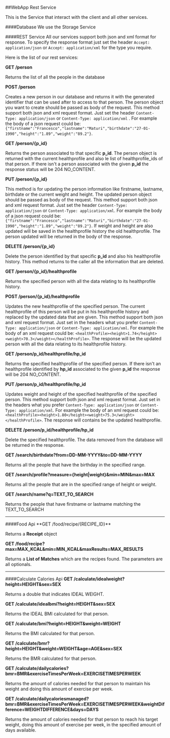 ##WebApp Rest Service

This is the Service that interact with the client and all other services.

<!--Hibernate Configuration:
----------------
The database used is in `database/mydb.db`, we need to configure hibernate to find it: please go to 
`src/main/resources/hibernate.cfg.xml` file and at connection url property type the following:

* For Mac users: `jdbc:sqlite:database/mydb.db`
* For Unix users: `jdbc:sqlite:<your_directory>/<path_to_this_project>/database/mydb.db`-->

####Database
We use the Storage Service
<!--The database used is sqlite, it contains all ice hockey 
people from Ontario present in [dbpedia.org](http://dbpedia.org/About).

To fetch and parse data from dbpedia it was used [Apache Jena](http://jena.apache.org/): a free and open source Java framework for building Semantic Web and Linked Data applications. -->

####REST Service
All our services support both json and xml format for response. 
To specify the response format just set the header `Accept: application/json` or `Accept: application/xml` for the type you require.

Here is the list of our rest services:

**GET  /person**

Returns the list of all the people in the database 

**POST  /person**

Creates a new person in our database and returns it with the generated identifier that can be used after to access to that person. The person object you want to create should be passed as body of the request. This method support both json and xml request format. Just set the header `Content-Type: application/json` or `Content-Type: application/xml` . For example the body of a json request could be: `{"firstname":"Francesco","lastname":"Maturi","birthdate":"27-01-1990","height":"1.89","weight":"89.2"}`.

**GET  /person/{p_id}**

Returns the person associated to that specific **p_id**. The person object is returned with the current healthprofile and also le list of healthprofile_ids of that person. If there isn't a person associated with the given **p_id** the response status will be 204 NO_CONTENT.

**PUT  /person/{p_id}**

This method is for updating the person information like firstname, lastname, birthdate or the current weight and height. The updated person object should be passed as body of the request. This method support both json and xml request format. Just set the header `Content-Type: application/json` or `Content-Type: application/xml`. For example the body of a json request could be: `{"firstname":"Francesco","lastname":"Maturi","birthdate":"27-01-1990","height":"1.89","weight":"89.2"}`. If weight and height are also updated will be saved in the healthprofile history the old healthprofile. The person updated will be returned in the body of the response.

**DELETE  /person/{p_id}**

Delete the person identified by that specific **p_id** and also his healthprofile history. This method returns to the caller all the information that are deleted.

**GET  /person/{p_id}/healthprofile**

Returns the specified person with all the data relating to its healthprofile history.

**POST  /person/{p_id}/healthprofile**

Updates the new healthprofile of the specified person. The current healthprofile of this person will be put in his healthprofile history and replaced by the updated data that are given. This method support both json and xml request format. Just set in the headers what you prefer `Content-Type: application/json` or `Content-Type: application/xml`. For example the body of an xml request could be: `<healthProfile><height>1.74</height><weight>70.3</weight></healthProfile>`. The response will be the updated person with all the data relating to its healthprofile history.

**GET  /person/p_id/healthprofile/hp_id**

Returns the specified healthprofile of the specified person. If there isn't an healthprofile identified by **hp_id** associated to the given **p_id** the response will be 204 NO_CONTENT.

**PUT  /person/p_id/healthprofile/hp_id**

Updates weight and height of the specified healthprofile of the specified person. This method support both json and xml request format. Just set in the headers what you prefer `Content-Type: application/json` or `Content-Type: application/xml`. For example the body of an xml request could be: `<healthProfile><height>1.80</height><weight>75.3</weight></healthProfile>`. The response will contains be the updated healthprofile.

**DELETE  /person/p_id/healthprofile/hp_id**

Delete the specified healthprofile. The data removed from the database will be returned in the response.

**GET  /search/birthdate?from=DD-MM-YYYY&to=DD-MM-YYYY**

Returns all the people that have the birthday in the specified range.

**GET  /search/profile?measure={height|weight}&min=MIN&max=MAX**

Returns all the people that are in the specified range of height or weight.

**GET  /search/name?q=TEXT_TO_SEARCH**

Returns the people that have firstname or lastname matching the TEXT_TO_SEARCH 


<hr/>
####Food Api
**GET  /food/recipe/{RECIPE_ID}**

Returns a <b>Receipt</b> object

**GET  /food/recipe?max=MAX_KCAL&min=MIN_KCAL&maxResults=MAX_RESULTS**

Returns a <b>List of Matches</b> which are the recipes found. The parameters are all optionals.

<hr/>

####Calculate Calories Api
**GET  /calculate/idealweight?height=HEIGHT&sex=SEX**

Returns a double that indicates IDEAL WEIGHT.

**GET  /calculate/idealbmi?height=HEIGHT&sex=SEX**

Returns the IDEAL BMI calculated for that person.

**GET  /calculate/bmi?height=HEIGHT&weight=WEIGHT**

Returns the BMI calculated for that person.

**GET  /calculate/bmr?height=HEIGHT&weight=WEIGHT&age=AGE&sex=SEX**

Returns the BMR calculated for that person.

**GET  /calculate/dailycalories?bmr=BMR&exerciseTimesPerWeek=EXERCISETIMESPERWEEK**

Returns the amount of calories needed for that person to maintain his weight and doing this amount of exercise per week.

**GET  /calculate/dailycaloriesmanaged?bmr=BMR&exerciseTimesPerWeek=EXERCISETIMESPERWEEK&weightDifference=WEIGHTDIFFERENCE&days=DAYS**

Returns the amount of calories needed for that person to reach his target weight, doing this amount of exercise per week, in the specified amount of days available.